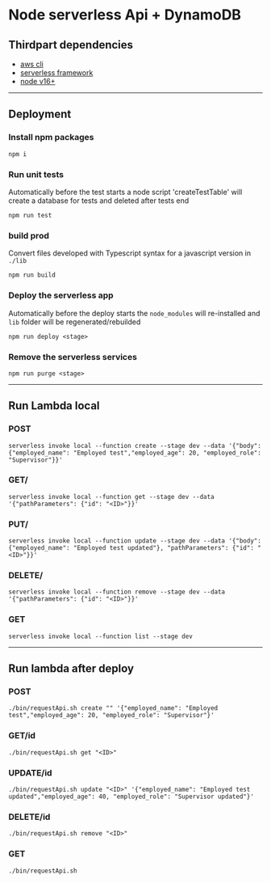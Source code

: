 # Node serverless Api + DynamoDB

## Thirdpart dependencies
* [aws cli](https://docs.aws.amazon.com/cli/latest/userguide/getting-started-install.html)
* [serverless framework](https://www.serverless.com/framework/docs/getting-started)
* [node v16+](https://nodejs.org/en/)

---

## Deployment
### Install npm packages
```shell
npm i
```
### Run unit tests
Automatically before the test starts a node script 'createTestTable' will create a database for tests and deleted after tests end
```shell
npm run test
```

### build prod
Convert files developed with Typescript syntax for a javascript version in `./lib`
```shell
npm run build
```

### Deploy the serverless app
Automatically before the deploy starts the `node_modules` will re-installed and `lib` folder will be regenerated/rebuilded
```
npm run deploy <stage>
```

### Remove the serverless services
```
npm run purge <stage>
```

---
## Run Lambda local

### POST
```
serverless invoke local --function create --stage dev --data '{"body": {"employed_name": "Employed test","employed_age": 20, "employed_role": "Supervisor"}}'
```
### GET/<ID>
```
serverless invoke local --function get --stage dev --data '{"pathParameters": {"id": "<ID>"}}'
```
### PUT/<ID>
```
serverless invoke local --function update --stage dev --data '{"body": {"employed_name": "Employed test updated"}, "pathParameters": {"id": "<ID>"}}'
```
### DELETE/<ID>
```
serverless invoke local --function remove --stage dev --data '{"pathParameters": {"id": "<ID>"}}'
```
### GET
```
serverless invoke local --function list --stage dev
```

---
## Run lambda after deploy
### POST
```
./bin/requestApi.sh create "" '{"employed_name": "Employed test","employed_age": 20, "employed_role": "Supervisor"}'
```
### GET/id
```
./bin/requestApi.sh get "<ID>"
```
### UPDATE/id
```
./bin/requestApi.sh update "<ID>" '{"employed_name": "Employed test updated","employed_age": 40, "employed_role": "Supervisor updated"}'
```

### DELETE/id
```
./bin/requestApi.sh remove "<ID>"
```

### GET
```
./bin/requestApi.sh
```